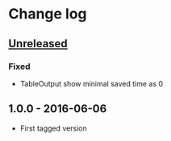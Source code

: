 # Change log

## [Unreleased][unreleased]

### Fixed
- TableOutput show minimal saved time as 0

## 1.0.0 - 2016-06-06
- First tagged version

[unreleased]: https://github.com/ricco24/parallel/compare/1.0.0...HEAD
[1.0.0]: https://github.com/ricco24/parallel/compare/984a8b517355aacb21db72f2750e699ddb49d280...1.0.0